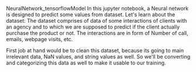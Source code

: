 NeuralNetwork_tensorflowModel
In this jupyter notebook, a Neural network is designed to predict some values from dataset.
Let's learn about the dataset:
The dataset comprises of data of some interactions of clients with an agency and to which we are supposed to predict if the client actually purchase the product or not.
The interactions are in form of Number of call, emails, webpage visits, etc.

First job at hand would be to clean this dataset, because its going to main irrelevant data, NaN values, and string values as well.
So we'll be converting and categorizing this data as well to make it usable to our training.

